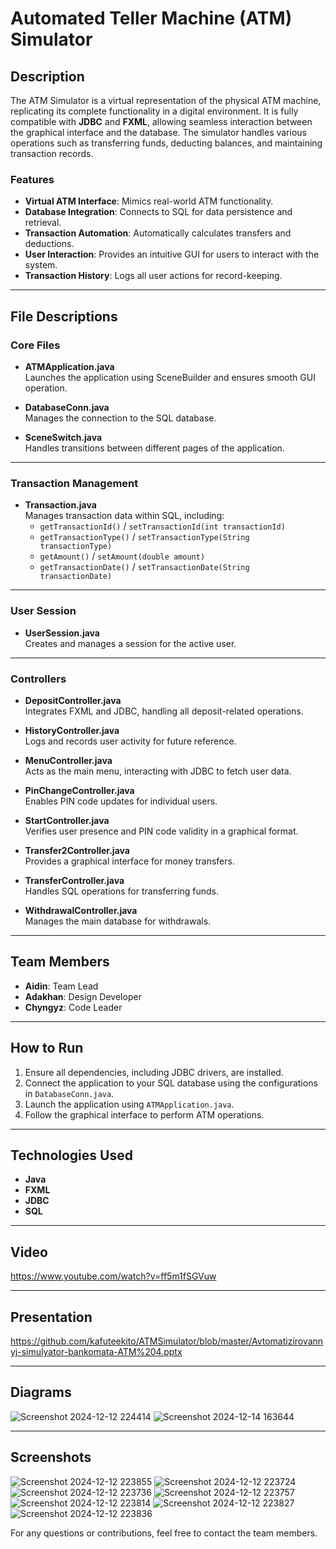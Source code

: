 # Automated Teller Machine (ATM) Simulator

## Description
The ATM Simulator is a virtual representation of the physical ATM machine, replicating its complete functionality in a digital environment. It is fully compatible with **JDBC** and **FXML**, allowing seamless interaction between the graphical interface and the database. The simulator handles various operations such as transferring funds, deducting balances, and maintaining transaction records. 

### Features
- **Virtual ATM Interface**: Mimics real-world ATM functionality.
- **Database Integration**: Connects to SQL for data persistence and retrieval.
- **Transaction Automation**: Automatically calculates transfers and deductions.
- **User Interaction**: Provides an intuitive GUI for users to interact with the system.
- **Transaction History**: Logs all user actions for record-keeping.

---

## File Descriptions

### **Core Files**
- **ATMApplication.java**  
  Launches the application using SceneBuilder and ensures smooth GUI operation.

- **DatabaseConn.java**  
  Manages the connection to the SQL database.

- **SceneSwitch.java**  
  Handles transitions between different pages of the application.

---

### **Transaction Management**
- **Transaction.java**  
  Manages transaction data within SQL, including:  
  - `getTransactionId()` / `setTransactionId(int transactionId)`  
  - `getTransactionType()` / `setTransactionType(String transactionType)`  
  - `getAmount()` / `setAmount(double amount)`  
  - `getTransactionDate()` / `setTransactionDate(String transactionDate)`

---

### **User Session**
- **UserSession.java**  
  Creates and manages a session for the active user.

---

### **Controllers**
- **DepositController.java**  
  Integrates FXML and JDBC, handling all deposit-related operations.

- **HistoryController.java**  
  Logs and records user activity for future reference.

- **MenuController.java**  
  Acts as the main menu, interacting with JDBC to fetch user data.

- **PinChangeController.java**  
  Enables PIN code updates for individual users.

- **StartController.java**  
  Verifies user presence and PIN code validity in a graphical format.

- **Transfer2Controller.java**  
  Provides a graphical interface for money transfers.

- **TransferController.java**  
  Handles SQL operations for transferring funds.

- **WithdrawalController.java**  
  Manages the main database for withdrawals.

---

## Team Members
- **Aidin**: Team Lead  
- **Adakhan**: Design Developer
- **Chyngyz**: Code Leader

---

## How to Run
1. Ensure all dependencies, including JDBC drivers, are installed.
2. Connect the application to your SQL database using the configurations in `DatabaseConn.java`.
3. Launch the application using `ATMApplication.java`.
4. Follow the graphical interface to perform ATM operations.

---

## Technologies Used
- **Java**  
- **FXML**  
- **JDBC**  
- **SQL**  

---

## Video
https://www.youtube.com/watch?v=ff5m1fSGVuw

---

## Presentation
https://github.com/kafuteekito/ATMSimulator/blob/master/Avtomatizirovannyj-simulyator-bankomata-ATM%204.pptx

---

## Diagrams
![Screenshot 2024-12-12 224414](https://github.com/user-attachments/assets/c8fa35b9-6b6b-467f-a0e8-0ce8f80053e8)
![Screenshot 2024-12-14 163644](https://github.com/user-attachments/assets/12b78443-fe40-401b-89c1-196b0d924f7a)

---

## Screenshots
![Screenshot 2024-12-12 223855](https://github.com/user-attachments/assets/79533b26-82fe-4b3d-b97d-bf48f65f2b7e)
![Screenshot 2024-12-12 223724](https://github.com/user-attachments/assets/7e335f87-f6a5-42d4-9462-df9126adb8d1)
![Screenshot 2024-12-12 223736](https://github.com/user-attachments/assets/0ad191a0-22a7-43a1-8856-6259b388e9b1)
![Screenshot 2024-12-12 223757](https://github.com/user-attachments/assets/c16715ff-8ade-4fc2-a0b9-8b9966bc6ae6)
![Screenshot 2024-12-12 223814](https://github.com/user-attachments/assets/05a2fd6a-9693-4a77-9ac9-4a7934c63e08)
![Screenshot 2024-12-12 223827](https://github.com/user-attachments/assets/613c4307-fa22-4310-b5b4-494dc88a4bc1)
![Screenshot 2024-12-12 223836](https://github.com/user-attachments/assets/a0ee8d99-1d48-40b3-87c3-d6a68297975f)

For any questions or contributions, feel free to contact the team members.
